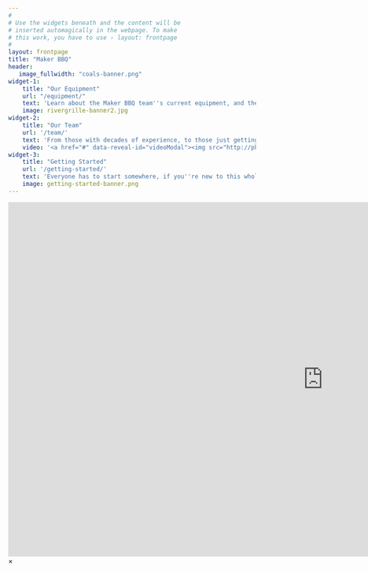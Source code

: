 ```yaml
---
#
# Use the widgets beneath and the content will be
# inserted automagically in the webpage. To make
# this work, you have to use › layout: frontpage
#
layout: frontpage
title: "Maker BBQ"
header:
   image_fullwidth: "coals-banner.png"
widget-1:
    title: "Our Equipment"
    url: "/equipment/"
    text: 'Learn about the Maker BBQ team''s current equipment, and the modifications they have made to improve their gear.'
    image: rivergrille-banner2.jpg
widget-2:
    title: "Our Team"
    url: '/team/'
    text: 'From those with decades of experience, to those just getting started, our team has one thing in common: A love of BBQ and tinkering.'
    video: '<a href="#" data-reveal-id="videoModal"><img src="http://phlow.github.io/feeling-responsive/images/start-video-feeling-responsive-302x182.jpg" width="302" height="182" alt=""></a>'
widget-3:
    title: "Getting Started"
    url: '/getting-started/'
    text: 'Everyone has to start somewhere, if you''re new to this whole world and wondering where you should start, then this is a good place to begin.'
    image: getting-started-banner.png
---
```



<div id="videoModal" class="reveal-modal large" data-reveal="">
  <div class="flex-video widescreen vimeo" style="display: block;">
    <iframe width="1280" height="720" src="https://www.youtube.com/embed/3b5zCFSmVvU" frameborder="0" allowfullscreen></iframe>
  </div>
  <a class="close-reveal-modal">&#215;</a>
</div>
